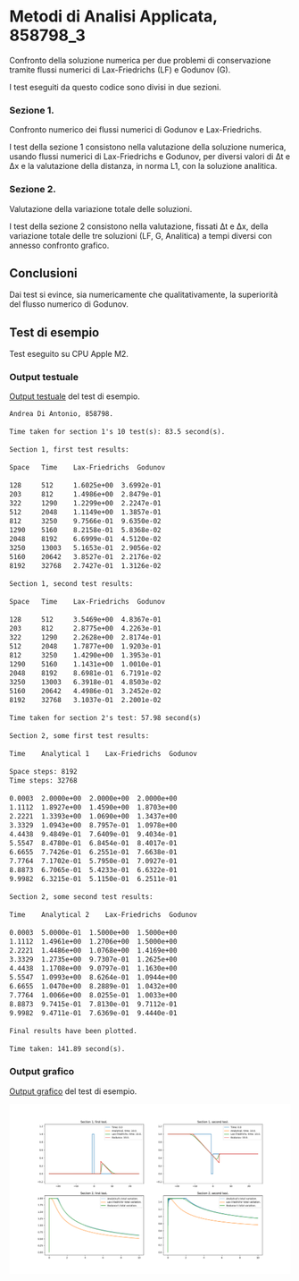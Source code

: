 # Metodi di Analisi Applicata, 858798_3

Confronto della soluzione numerica per due problemi di conservazione tramite flussi
numerici di Lax-Friedrichs (LF) e Godunov (G).

I test eseguiti da questo codice sono divisi in due sezioni.

### Sezione 1.

Confronto numerico dei flussi numerici di Godunov e Lax-Friedrichs.

I test della sezione 1 consistono nella valutazione della soluzione numerica,
usando flussi numerici di Lax-Friedrichs e Godunov, per diversi valori di 
∆t e ∆x e la valutazione della distanza, in norma L1, con la soluzione analitica.

### Sezione 2.

Valutazione della variazione totale delle soluzioni.

I test della sezione 2 consistono nella valutazione, fissati ∆t e ∆x, della
variazione totale delle tre soluzioni (LF, G, Analitica) a tempi diversi con
annesso confronto grafico.

## Conclusioni

Dai test si evince, sia numericamente che qualitativamente, la superiorità del flusso numerico di Godunov.

## Test di esempio

Test eseguito su CPU Apple M2.

### Output testuale

[Output testuale](./858798_3_output.txt) del test di esempio.

```
Andrea Di Antonio, 858798.

Time taken for section 1's 10 test(s): 83.5 second(s).

Section 1, first test results:

Space	Time	Lax-Friedrichs	Godunov

128		512		1.6025e+00	3.6992e-01
203		812		1.4986e+00	2.8479e-01
322		1290	1.2299e+00	2.2247e-01
512		2048	1.1149e+00	1.3857e-01
812		3250	9.7566e-01	9.6350e-02
1290	5160	8.2158e-01	5.8368e-02
2048	8192	6.6999e-01	4.5120e-02
3250	13003	5.1653e-01	2.9056e-02
5160	20642	3.8527e-01	2.2176e-02
8192	32768	2.7427e-01	1.3126e-02

Section 1, second test results:

Space	Time	Lax-Friedrichs	Godunov

128		512		3.5469e+00	4.8367e-01
203		812		2.8775e+00	4.2263e-01
322		1290	2.2628e+00	2.8174e-01
512		2048	1.7877e+00	1.9203e-01
812		3250	1.4290e+00	1.3953e-01
1290	5160	1.1431e+00	1.0010e-01
2048	8192	8.6981e-01	6.7191e-02
3250	13003	6.3918e-01	4.8503e-02
5160	20642	4.4986e-01	3.2452e-02
8192	32768	3.1037e-01	2.2001e-02

Time taken for section 2's test: 57.98 second(s)

Section 2, some first test results:

Time	Analytical 1	Lax-Friedrichs	Godunov

Space steps: 8192
Time steps: 32768

0.0003	2.0000e+00	2.0000e+00	2.0000e+00
1.1112	1.8927e+00	1.4590e+00	1.8703e+00
2.2221	1.3393e+00	1.0690e+00	1.3437e+00
3.3329	1.0943e+00	8.7957e-01	1.0978e+00
4.4438	9.4849e-01	7.6409e-01	9.4034e-01
5.5547	8.4780e-01	6.8454e-01	8.4017e-01
6.6655	7.7426e-01	6.2551e-01	7.6638e-01
7.7764	7.1702e-01	5.7950e-01	7.0927e-01
8.8873	6.7065e-01	5.4233e-01	6.6322e-01
9.9982	6.3215e-01	5.1150e-01	6.2511e-01

Section 2, some second test results:

Time	Analytical 2	Lax-Friedrichs	Godunov

0.0003	5.0000e-01	1.5000e+00	1.5000e+00
1.1112	1.4961e+00	1.2706e+00	1.5000e+00
2.2221	1.4486e+00	1.0768e+00	1.4169e+00
3.3329	1.2735e+00	9.7307e-01	1.2625e+00
4.4438	1.1708e+00	9.0797e-01	1.1630e+00
5.5547	1.0993e+00	8.6264e-01	1.0944e+00
6.6655	1.0470e+00	8.2889e-01	1.0432e+00
7.7764	1.0066e+00	8.0255e-01	1.0033e+00
8.8873	9.7415e-01	7.8130e-01	9.7112e-01
9.9982	9.4711e-01	7.6369e-01	9.4440e-01

Final results have been plotted.

Time taken: 141.89 second(s).

```

### Output grafico

[Output grafico](./858798_3_image.png) del test di esempio.

![Test result](./858798_3_image.png)